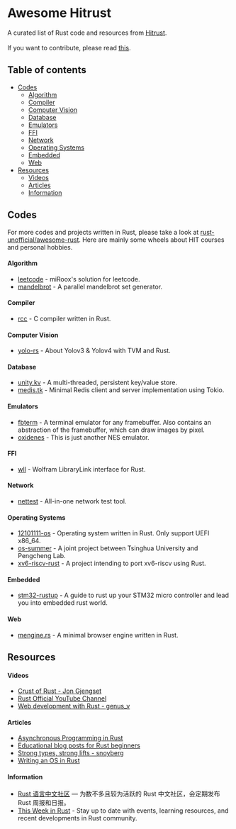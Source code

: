 # Awesome Hitrust

A curated list of Rust code and resources from [Hitrust](https://github.com/h1trust/about).  
<br>
If you want to contribute, please read [this](https://github.com/h1trust/awesome-hit-rust/blob/master/CONTRIBUTING.md).

## Table of contents

- [Codes](https://github.com/h1trust/awesome-hit-rust#codes)
  - [Algorithm](https://github.com/h1trust/awesome-hit-rust#algorithm)
  - [Compiler](https://github.com/h1trust/awesome-hit-rust#compiler)
  - [Computer Vision](https://github.com/h1trust/awesome-hit-rust#computer-vision)
  - [Database](https://github.com/h1trust/awesome-hit-rust#database)
  - [Emulators](https://github.com/h1trust/awesome-hit-rust#emulators)
  - [FFI](https://github.com/h1trust/awesome-hit-rust#ffi)
  - [Network](https://github.com/h1trust/awesome-hit-rust#network)
  - [Operating Systems](https://github.com/h1trust/awesome-hit-rust#operating-systems)
  - [Embedded](https://github.com/h1trust/awesome-hit-rust#embedded)
  - [Web](https://github.com/h1trust/awesome-hit-rust#web)
- [Resources](https://github.com/h1trust/awesome-hit-rust#resources)
  - [Videos](https://github.com/h1trust/awesome-hit-rust#videos)
  - [Articles](https://github.com/h1trust/awesome-hit-rust#articles)
  - [Information](https://github.com/h1trust/awesome-hit-rust#information)

## Codes

For more codes and projects written in Rust, please take a look at [rust-unofficial/awesome-rust](https://github.com/rust-unofficial/awesome-rust). Here are mainly some wheels about HIT courses and personal hobbies.

#### Algorithm

- [leetcode](https://github.com/miRoox/Leetcode) - miRoox's solution for leetcode.
- [mandelbrot](https://github.com/raptazure/mandelbrot) - A parallel mandelbrot set generator. 

#### Compiler

- [rcc](https://github.com/12101111/rcc) - C compiler written in Rust.

#### Computer Vision

- [yolo-rs](https://github.com/12101111/yolo-rs) - About
  Yolov3 & Yolov4 with TVM and Rust.

#### Database

- [unity.kv](https://github.com/raptazure/unity.kv) - A multi-threaded, persistent key/value store.
- [medis.tk](https://github.com/raptazure/medis.tk) - Minimal Redis client and server implementation using Tokio.

#### Emulators

- [fbterm](https://github.com/12101111/fbterm) - A terminal emulator for any framebuffer. Also contains an abstraction of the framebuffer, which can draw images by pixel.
- [oxidenes](https://github.com/12101111/oxidenes) - This is just another NES emulator.

#### FFI

- [wll](https://github.com/miRoox/wll-rs) - Wolfram LibraryLink interface for Rust.

#### Network

- [nettest](https://github.com/12101111/nettest) - All-in-one network test tool.

#### Operating Systems

- [12101111-os](https://github.com/12101111/os) - Operating system written in Rust. Only support UEFI x86_64.
- [os-summer](https://github.com/Lincyaw/Rust_os_summer) - A joint project between Tsinghua University and Pengcheng Lab.
- [xv6-riscv-rust](https://github.com/Jaic1/xv6-riscv-rust) - A project intending to port xv6-riscv using Rust.

#### Embedded

- [stm32-rustup](https://github.com/Logiase/stm32-rustup) - A guide to rust up your STM32 micro controller and lead you into embedded rust world.

#### Web

- [mengine.rs](https://github.com/raptazure/mengine.rs) - A minimal browser engine written in Rust.

## Resources

#### Videos

- [Crust of Rust - Jon Gjengset](https://www.youtube.com/playlist?list=PLqbS7AVVErFiWDOAVrPt7aYmnuuOLYvOa)
- [Rust Official YouTube Channel](https://www.youtube.com/channel/UCaYhcUwRBNscFNUKTjgPFiA)
- [Web development with Rust - genus_v](https://www.youtube.com/playlist?list=PLECOtlti4Psr4hXVX5GuSvLKp0-RZjz93)

#### Articles

- [Asynchronous Programming in Rust](https://rust-lang.github.io/async-book/index.html)
- [Educational blog posts for Rust beginners](https://github.com/pretzelhammer/rust-blog)
- [Strong types, strong lifts - snoyberg](https://www.snoyman.com/)
- [Writing an OS in Rust](https://os.phil-opp.com/)

#### Information

- [Rust 语言中文社区](https://rustcc.cn/) — 为数不多且较为活跃的 Rust 中文社区，会定期发布 Rust 周报和日报。
- [This Week in Rust](https://this-week-in-rust.org/) - Stay up to date with events, learning resources, and recent developments in Rust community.
